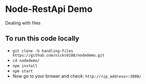 # Node-RestApi Demo

Dealing with files

## To run this code locally

* `git clone -b handling-files https://github.com/nicks9188/nodedemo.git`
* `cd nodedemo/`
* `npm install`
* `npm start`
* Now go to your brower and check: `http://<ip_address>:3000/`
